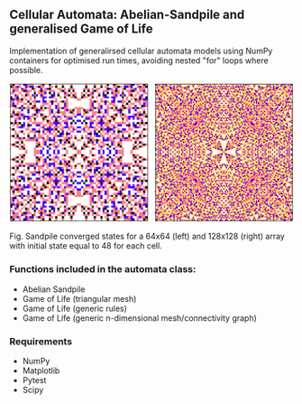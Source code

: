 
## Cellular Automata: Abelian-Sandpile and generalised Game of Life

Implementation of generalirsed cellular automata models using NumPy containers for optimised run times, avoiding nested "for" loops where possible.

![](example.png)

Fig.  Sandpile converged states for a 64x64 (left) and 128x128 (right) array with initial state equal to 48 for each cell.


### Functions included in the automata class:

- Abelian Sandpile
- Game of Life (triangular mesh)
- Game of Life (generic rules)
- Game of Life (generic n-dimensional mesh/connectivity graph)

### Requirements

- NumPy
- Matplotlib
- Pytest
- Scipy
